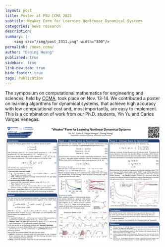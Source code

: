 ```yaml
---
layout: post
title: Poster at PSU CCMA 2023
subtitle: Weaker Form for Learning Nonlinear Dynamical Systems
categories: news research
description:
summary: |-
    <img src="/img/post_2311.png" width="300"/>
permalink: /news_ccma/
author: "Daning Huang"
published: true
sidebar:  true
link-new-tab: true
hide_footer: true
tags: Publication
---
```


The symposium on computational mathematics for engineering and sciences, held by [CCMA](https://ccma.math.psu.edu/conferences-and-workshops/symposium/), took place on Nov. 13-14.  We contributed a poster on learning algorithms for dynamical systems, that achieve high accuracy with low computational cost and, most importantly, are easy to implement.  This is a combination of work from our Ph.D. students, Yin Yu and Carlos Vargas Venegas.

<img src="/img/post_2311.png" width="1000"/>
